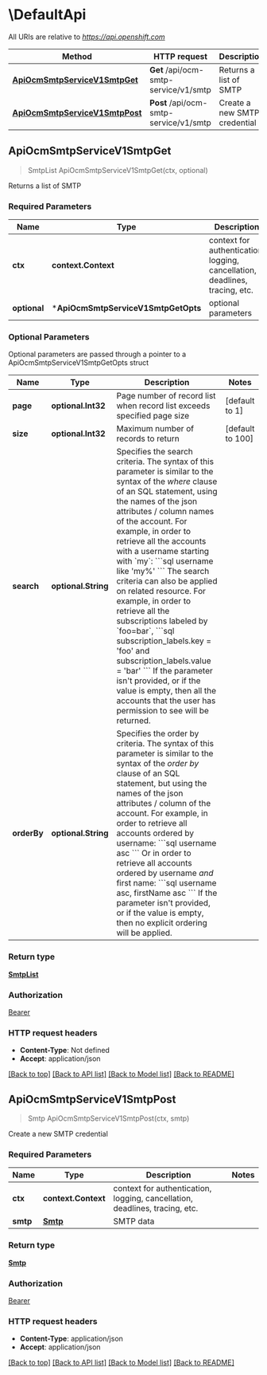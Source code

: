 # \DefaultApi

All URIs are relative to *https://api.openshift.com*

Method | HTTP request | Description
------------- | ------------- | -------------
[**ApiOcmSmtpServiceV1SmtpGet**](DefaultApi.md#ApiOcmSmtpServiceV1SmtpGet) | **Get** /api/ocm-smtp-service/v1/smtp | Returns a list of SMTP
[**ApiOcmSmtpServiceV1SmtpPost**](DefaultApi.md#ApiOcmSmtpServiceV1SmtpPost) | **Post** /api/ocm-smtp-service/v1/smtp | Create a new SMTP credential



## ApiOcmSmtpServiceV1SmtpGet

> SmtpList ApiOcmSmtpServiceV1SmtpGet(ctx, optional)

Returns a list of SMTP

### Required Parameters


Name | Type | Description  | Notes
------------- | ------------- | ------------- | -------------
**ctx** | **context.Context** | context for authentication, logging, cancellation, deadlines, tracing, etc.
 **optional** | ***ApiOcmSmtpServiceV1SmtpGetOpts** | optional parameters | nil if no parameters

### Optional Parameters

Optional parameters are passed through a pointer to a ApiOcmSmtpServiceV1SmtpGetOpts struct


Name | Type | Description  | Notes
------------- | ------------- | ------------- | -------------
 **page** | **optional.Int32**| Page number of record list when record list exceeds specified page size | [default to 1]
 **size** | **optional.Int32**| Maximum number of records to return | [default to 100]
 **search** | **optional.String**| Specifies the search criteria. The syntax of this parameter is similar to the syntax of the _where_ clause of an SQL statement, using the names of the json attributes / column names of the account.  For example, in order to retrieve all the accounts with a username starting with &#x60;my&#x60;:  &#x60;&#x60;&#x60;sql username like &#39;my%&#39; &#x60;&#x60;&#x60;  The search criteria can also be applied on related resource. For example, in order to retrieve all the subscriptions labeled by &#x60;foo&#x3D;bar&#x60;,  &#x60;&#x60;&#x60;sql subscription_labels.key &#x3D; &#39;foo&#39; and subscription_labels.value &#x3D; &#39;bar&#39; &#x60;&#x60;&#x60;  If the parameter isn&#39;t provided, or if the value is empty, then all the accounts that the user has permission to see will be returned. | 
 **orderBy** | **optional.String**| Specifies the order by criteria. The syntax of this parameter is similar to the syntax of the _order by_ clause of an SQL statement, but using the names of the json attributes / column of the account. For example, in order to retrieve all accounts ordered by username:  &#x60;&#x60;&#x60;sql username asc &#x60;&#x60;&#x60;  Or in order to retrieve all accounts ordered by username _and_ first name:  &#x60;&#x60;&#x60;sql username asc, firstName asc &#x60;&#x60;&#x60;  If the parameter isn&#39;t provided, or if the value is empty, then no explicit ordering will be applied. | 

### Return type

[**SmtpList**](SMTPList.md)

### Authorization

[Bearer](../README.md#Bearer)

### HTTP request headers

- **Content-Type**: Not defined
- **Accept**: application/json

[[Back to top]](#) [[Back to API list]](../README.md#documentation-for-api-endpoints)
[[Back to Model list]](../README.md#documentation-for-models)
[[Back to README]](../README.md)


## ApiOcmSmtpServiceV1SmtpPost

> Smtp ApiOcmSmtpServiceV1SmtpPost(ctx, smtp)

Create a new SMTP credential

### Required Parameters


Name | Type | Description  | Notes
------------- | ------------- | ------------- | -------------
**ctx** | **context.Context** | context for authentication, logging, cancellation, deadlines, tracing, etc.
**smtp** | [**Smtp**](Smtp.md)| SMTP data | 

### Return type

[**Smtp**](SMTP.md)

### Authorization

[Bearer](../README.md#Bearer)

### HTTP request headers

- **Content-Type**: application/json
- **Accept**: application/json

[[Back to top]](#) [[Back to API list]](../README.md#documentation-for-api-endpoints)
[[Back to Model list]](../README.md#documentation-for-models)
[[Back to README]](../README.md)

